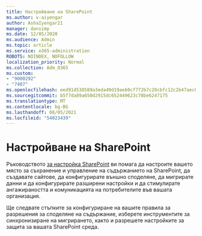 ```yaml
---
title: Настройване на SharePoint
ms.author: v-aiyengar
author: AshaIyengar21
manager: dansimp
ms.date: 12/05/2020
ms.audience: Admin
ms.topic: article
ms.service: o365-administration
ROBOTS: NOINDEX, NOFOLLOW
localization_priority: Normal
ms.collection: Adm_O365
ms.custom:
- "9000292"
- "7407"
ms.openlocfilehash: eed91d538589a3eda49d19ae60cf772b7c20cbfc12c2b47aec0bb313ebd73e00
ms.sourcegitcommit: b5f7da89a650d2915dc652449623c78be6247175
ms.translationtype: MT
ms.contentlocale: bg-BG
ms.lasthandoff: 08/05/2021
ms.locfileid: "54023439"
---
```

# <a name="set-up-sharepoint"></a>Настройване на SharePoint

Ръководството [за настройка SharePoint](https://go.microsoft.com/fwlink/?linkid=2071425) ви помага да настроите вашето място за съхранение и управление на съдържанието на SharePoint, да създавате сайтове, да конфигурирате външно споделяне, да мигрирате данни и да конфигурирате разширени настройки и да стимулирате ангажираността и комуникацията на потребителите във вашата организация.

Ще следвате стъпките за конфигуриране на вашите правила за разрешения за споделяне на съдържание, изберете инструментите за синхронизиране на мигрирането, както и разрешете настройките за защита за вашата SharePoint среда.
